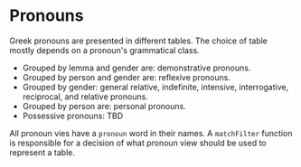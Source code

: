 # Pronouns

Greek pronouns are presented in different tables. The choice of table mostly depends on a pronoun's
grammatical class.

* Grouped by lemma and gender are: demonstrative pronouns.
* Grouped by person and gender are: reflexive pronouns.
* Grouped by gender: general relative, indefinite, intensive, interrogative, reciprocal, and relative pronouns.
* Grouped by person are: personal pronouns.
* Possessive pronouns: TBD

All pronoun vies have a `pronoun` word in their names. A `matchFilter` function is responsible 
for a decision of what pronoun view should be used to represent a table.